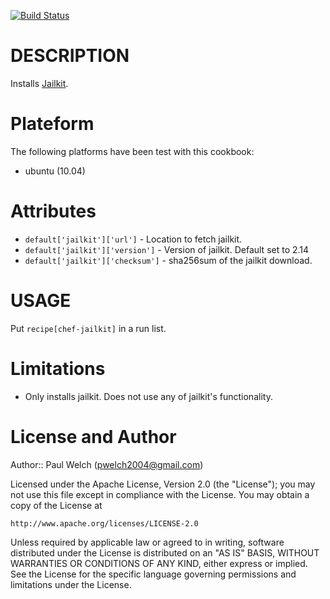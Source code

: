 [![Build Status](https://secure.travis-ci.org/[pwelch]/[chef-jailkit].png)](http://travis-ci.org/[pwelch]/[chef-jailkit])

DESCRIPTION
===========

Installs [Jailkit](http://olivier.sessink.nl/jailkit/).

Plateform
=========

The following platforms have been test with this cookbook:

* ubuntu (10.04)

Attributes
==========

* `default['jailkit']['url']`	    - Location to fetch jailkit.
* `default['jailkit']['version']`   - Version of jailkit. Default set to 2.14
* `default['jailkit']['checksum']`  - sha256sum of the jailkit download.

USAGE
=====

Put `recipe[chef-jailkit]` in a run list.

Limitations
===========

* Only installs jailkit. Does not use any of jailkit's functionality.

License and Author
==================

Author:: Paul Welch (<pwelch2004@gmail.com>)

Licensed under the Apache License, Version 2.0 (the "License");
you may not use this file except in compliance with the License.
You may obtain a copy of the License at

    http://www.apache.org/licenses/LICENSE-2.0

Unless required by applicable law or agreed to in writing, software
distributed under the License is distributed on an "AS IS" BASIS,
WITHOUT WARRANTIES OR CONDITIONS OF ANY KIND, either express or implied.
See the License for the specific language governing permissions and
limitations under the License.

